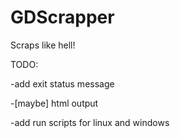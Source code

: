 # GDScrapper
Scraps like hell!

TODO:

-add exit status message

-[maybe] html output

-add run scripts for linux and windows
